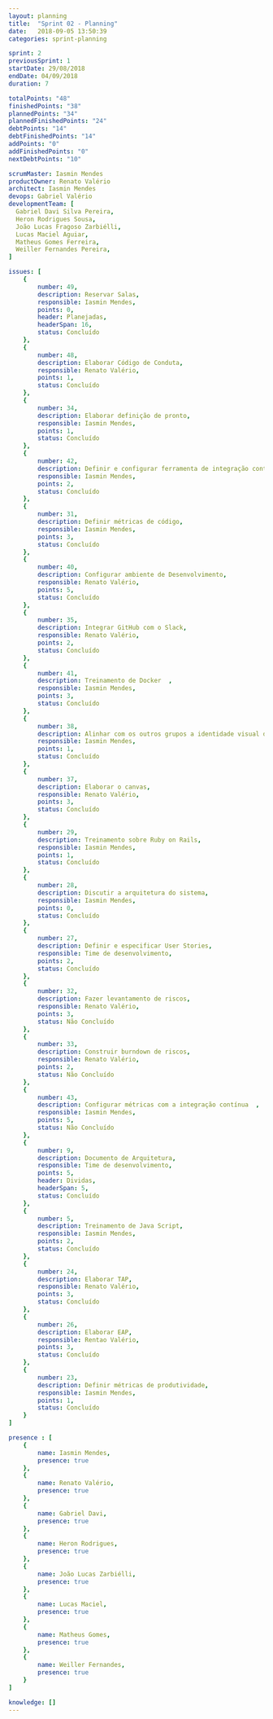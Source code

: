 ```yaml
---
layout: planning
title:  "Sprint 02 - Planning"
date:   2018-09-05 13:50:39
categories: sprint-planning

sprint: 2
previousSprint: 1
startDate: 29/08/2018
endDate: 04/09/2018
duration: 7

totalPoints: "48"
finishedPoints: "38"
plannedPoints: "34"
plannedFinishedPoints: "24"
debtPoints: "14"
debtFinishedPoints: "14"
addPoints: "0"
addFinishedPoints: "0"
nextDebtPoints: "10"

scrumMaster: Iasmin Mendes
productOwner: Renato Valério
architect: Iasmin Mendes
devops: Gabriel Valério
developmentTeam: [
  Gabriel Davi Silva Pereira,
  Heron Rodrigues Sousa,
  João Lucas Fragoso Zarbiélli,
  Lucas Maciel Aguiar,
  Matheus Gomes Ferreira,
  Weiller Fernandes Pereira,
]

issues: [
    {
        number: 49,
        description: Reservar Salas,
        responsible: Iasmin Mendes,
        points: 0,
        header: Planejadas,
        headerSpan: 16,
        status: Concluído
    },
    {
        number: 48,
        description: Elaborar Código de Conduta,
        responsible: Renato Valério,
        points: 1,
        status: Concluído
    },
    {
        number: 34,
        description: Elaborar definição de pronto,
        responsible: Iasmin Mendes,
        points: 1,
        status: Concluído
    },
    {
        number: 42,
        description: Definir e configurar ferramenta de integração contínua,
        responsible: Iasmin Mendes,
        points: 2,
        status: Concluído
    },
    {
        number: 31,
        description: Definir métricas de código,
        responsible: Iasmin Mendes,
        points: 3,
        status: Concluído
    },
    {
        number: 40,
        description: Configurar ambiente de Desenvolvimento,
        responsible: Renato Valério,
        points: 5,
        status: Concluído
    },
    {
        number: 35,
        description: Integrar GitHub com o Slack,
        responsible: Renato Valério,
        points: 2,
        status: Concluído
    },
    {
        number: 41,
        description: Treinamento de Docker  ,
        responsible: Iasmin Mendes,
        points: 3,
        status: Concluído
    },
    {
        number: 38,
        description: Alinhar com os outros grupos a identidade visual do app,
        responsible: Iasmin Mendes,
        points: 1,
        status: Concluído
    },
    {
        number: 37,
        description: Elaborar o canvas,
        responsible: Renato Valério,
        points: 3,
        status: Concluído
    },
    {
        number: 29,
        description: Treinamento sobre Ruby on Rails,
        responsible: Iasmin Mendes,
        points: 1,
        status: Concluído
    },
    {
        number: 28,
        description: Discutir a arquitetura do sistema,
        responsible: Iasmin Mendes,
        points: 0,
        status: Concluído
    },
    {
        number: 27,
        description: Definir e especificar User Stories,
        responsible: Time de desenvolvimento,
        points: 2,
        status: Concluído
    },
    {
        number: 32,
        description: Fazer levantamento de riscos,
        responsible: Renato Valério,
        points: 3,
        status: Não Concluído
    },
    {
        number: 33,
        description: Construir burndown de riscos,
        responsible: Renato Valério,
        points: 2,
        status: Não Concluído
    },
    {
        number: 43,
        description: Configurar métricas com a integração contínua  ,
        responsible: Iasmin Mendes,
        points: 5,
        status: Não Concluído
    },
    {
        number: 9,
        description: Documento de Arquitetura,
        responsible: Time de desenvolvimento,
        points: 5,
        header: Dividas,
        headerSpan: 5,
        status: Concluído
    },
    {
        number: 5,
        description: Treinamento de Java Script,
        responsible: Iasmin Mendes,
        points: 2,
        status: Concluído
    },
    {
        number: 24,
        description: Elaborar TAP,
        responsible: Renato Valério,
        points: 3,
        status: Concluído
    },
    {
        number: 26,
        description: Elaborar EAP,
        responsible: Rentao Valério,
        points: 3,
        status: Concluído
    },
    {
        number: 23,
        description: Definir métricas de produtividade,
        responsible: Iasmin Mendes,
        points: 1,
        status: Concluído
    }
]

presence : [
    {
        name: Iasmin Mendes,
        presence: true
    },
    {
        name: Renato Valério,
        presence: true
    },
    {
        name: Gabriel Davi,
        presence: true
    },
    {
        name: Heron Rodrigues,
        presence: true
    },
    {
        name: João Lucas Zarbiélli,
        presence: true
    },
    {
        name: Lucas Maciel,
        presence: true
    },
    {
        name: Matheus Gomes,
        presence: true
    },
    {
        name: Weiller Fernandes,
        presence: true
    }
]

knowledge: []
---
```

